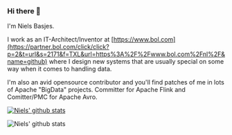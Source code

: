 ### Hi there 👋

I'm Niels Basjes.

I work as an IT-Architect/Inventor at [https://www.bol.com](https://partner.bol.com/click/click?p=2&t=url&s=2171&f=TXL&url=https%3A%2F%2Fwww.bol.com%2Fnl%2F&name=github) where I design new systems that are usually special on some way when it comes to handling data.

I'm also an avid opensource contributor and you'll find patches of me in lots of Apache "BigData" projects.
Committer for Apache Flink and Comitter/PMC for Apache Avro.

[![Niels' github stats](https://github-readme-stats.vercel.app/api?username=nielsbasjes&show_icons=true)](https://github.com/nielsbasjes)


![Niels' github stats](https://github-profile-summary-cards.vercel.app/api/cards/profile-details?username=nielsbasjes&theme=github)
